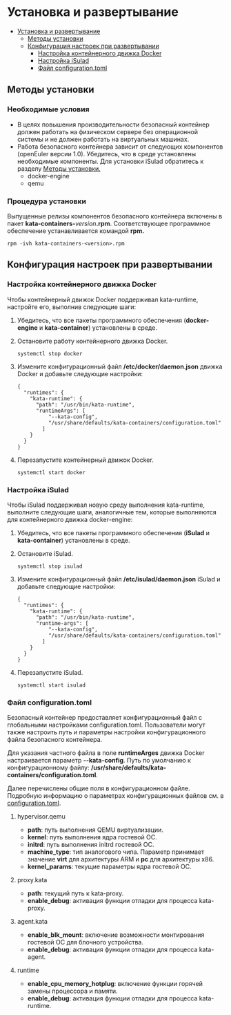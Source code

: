 # Установка и развертывание

- [Установка и развертывание](#installation-and-deployment-1)
  - [Методы установки](#installation-methods-26)
  - [Конфигурация настроек при развертывании](#deployment-configuration-27)
    - [Настройка контейнерного движка Docker](#configuring-the-docker-engine)
    - [Настройка iSulad](#isulad-configuration)
    - [Файл configuration.toml](#configuration-toml)

## Методы установки

### Необходимые условия

- В целях повышения производительности безопасный контейнер должен работать на физическом сервере без операционной системы и не должен работать на виртуальных машинах.
- Работа безопасного контейнера зависит от следующих компонентов (openEuler версии 1.0). Убедитесь, что в среде установлены необходимые компоненты. Для установки iSulad обратитесь к разделу [Методы установки.](#installation-methods.md)
  - docker-engine
  - qemu

### Процедура установки

Выпущенные релизы компонентов безопасного контейнера включены в пакет **kata-containers-**_version_**.rpm**. Соответствующее программное обеспечение устанавливается командой **rpm.**

```
rpm -ivh kata-containers-<version>.rpm
```

## Конфигурация настроек при развертывании

### Настройка контейнерного движка Docker

Чтобы контейнерный движок Docker поддерживал kata-runtime, настройте его, выполнив следующие шаги:

1. Убедитесь, что все пакеты программного обеспечения (**docker-engine** и **kata-container**) установлены в среде.

2. Остановите работу контейнерного движка Docker.
   
   ```
   systemctl stop docker
   ```

3. Измените конфигурационный файл **/etc/docker/daemon.json** движка Docker и добавьте следующие настройки:
   
   ```
   {
     "runtimes": {
       "kata-runtime": {
         "path": "/usr/bin/kata-runtime",
         "runtimeArgs": [
             "--kata-config",
             "/usr/share/defaults/kata-containers/configuration.toml"
           ]
       }
     }
   }
   ```

4. Перезапустите контейнерный движок Docker.
   
   ```
   systemctl start docker
   ```

### Настройка iSulad

Чтобы iSulad поддерживал новую среду выполнения kata-runtime, выполните следующие шаги, аналогичные тем, которые выполняются для контейнерного движка docker-engine:

1. Убедитесь, что все пакеты программного обеспечения (**iSulad** и **kata-container**) установлены в среде.

2. Остановите iSulad.
   
   ```
   systemctl stop isulad
   ```

3. Измените конфигурационный файл **/etc/isulad/daemon.json** iSulad и добавьте следующие настройки:
   
   ```
   {
     "runtimes": {
       "kata-runtime": {
         "path": "/usr/bin/kata-runtime",
         "runtime-args": [
             "--kata-config",
             "/usr/share/defaults/kata-containers/configuration.toml"
           ]
       }
     }
   }
   ```

4. Перезапустите iSulad.
   
   ```
   systemctl start isulad
   ```

### Файл configuration.toml

Безопасный контейнер предоставляет конфигурационный файл с глобальными настройками configuration.toml. Пользователи могут также настроить путь и параметры настройки конфигурационного файла безопасного контейнера.

Для указания частного файла в поле **runtimeArges** движка Docker настраивается параметр **--kata-config**. Путь по умолчанию к конфигурационному файлу: **/usr/share/defaults/kata-containers/configuration.toml**.

Далее перечислены общие поля в конфигурационном файле. Подробную информацию о параметрах конфигурационных файлов см. в [configuration.toml](#configuration-toml-31.md).

1. hypervisor.qemu
   
   - **path**: путь выполнения QEMU виртуализации.
   - **kernel**: путь выполнения ядра гостевой ОС.
   - **initrd**: путь выполнения initrd гостевой ОС.
   - **machine\_type**: тип аналогового чипа. Параметр принимает значение **virt** для архитектуры ARM и **pc** для архитектуры x86.
   - **kernel\_params**: текущие параметры ядра гостевой ОС.

2. proxy.kata
   
   - **path**: текущий путь к kata-proxy.
   - **enable\_debug**: активация функции отладки для процесса kata-proxy.

3. agent.kata
   
   - **enable\_blk\_mount**: включение возможности монтирования гостевой ОС для блочного устройства.
   - **enable\_debug**: активация функции отладки для процесса kata-agent.

4. runtime
   
   - **enable\_cpu\_memory\_hotplug**: включение функции горячей замены процессора и памяти.
   - **enable\_debug**: активация функции отладки для процесса kata-runtime.